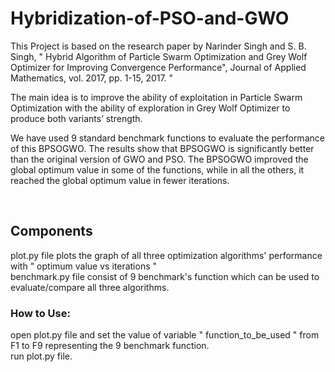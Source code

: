 # Hybridization-of-PSO-and-GWO

This Project is based on the research paper by Narinder Singh and S. B. Singh, " Hybrid Algorithm of Particle Swarm Optimization and Grey Wolf Optimizer for Improving Convergence Performance", Journal of Applied Mathematics, vol. 2017, pp. 1-15, 2017. "

The main idea is to improve the ability of exploitation in Particle Swarm Optimization with the ability of exploration in Grey Wolf Optimizer to produce both variants’ strength.

We have used 9 standard benchmark functions to evaluate the performance of this BPSOGWO. The results show that BPSOGWO is significantly better than the original version of GWO and PSO. The BPSOGWO improved the global optimum value in some of the functions, while in all the others, it reached the global optimum value in fewer iterations.


<br/>
<h2>Components</h2>
plot.py file plots the graph of all three optimization algorithms' performance with " optimum value vs iterations "<br/>
benchmark.py file consist of 9 benchmark's function which can be used to evaluate/compare all three algorithms.

<h3>How to Use:</h3>
open plot.py file and set the value of variable " function_to_be_used " from F1 to F9 representing the 9 benchmark function.<br/>
run plot.py file.

